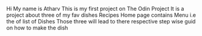 Hi My name is Atharv 
This is my first project on The Odin Project
It is a project about three of my fav dishes Recipes
Home page contains Menu i.e the of list of Dishes
Those three will lead to there respective step wise guid on how to make the dish
